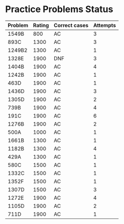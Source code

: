 # Practice Problems Status
Problem|Rating|Correct cases|Attempts
-|-|-|-
1549B|800|AC|3
893C|1300|AC|3
1249B2|1300|AC|1
1328E|1900|DNF|3
1404B|1900|AC|4
1242B|1900|AC|1
463D|1900|AC|1
1436D|1900|AC|3
1305D|1900|AC|2
739B|1900|AC|4
191C|1900|AC|6
1276B|1900|AC|2
500A|1000|AC|1
1661B|1300|AC|1
1182B|1300|AC|4
429A|1300|AC|1
580C|1500|AC|1
1332C|1500|AC|1
1352F|1500|AC|1
1307D|1500|AC|3
1272E|1900|AC|4
1105D|1900|AC|2
711D|1900|AC|1